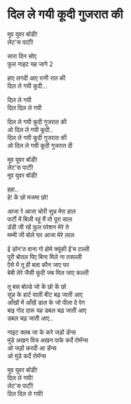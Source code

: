 # दिल ले गयी कूदी गुजरात की

मूव युवर बॉडी!  
लेट'स पार्टी!  

सारा दिन सोए  
फुल नाइट यह जागे 2  

हाए लगदी आए रानी रात की  
दिल ले गयी कूदी...  

दिल ले गयी  
दिल दिल ले गयी  

दिल ले गयी कूदी गुजरात की  
ओ दिल ले गयी कूदी..  
दिल ले गयी कूदी गुजरात की  
ओ दिल ले गयी कूदी गुजरात दी  

मूव युवर बॉडी!  
लेट'स पार्टी!  
मूव युवर बॉडी!  

हहा..  
हे! कें छो मजमा छो!  

आजा रे आजा चोरी सुन्न मेरा हाल  
पार्टी में बिज़ी रहूं मैं तो पूरा साल  
डॅडी जी रहें फुल परेशन मेरे ते  
मम्मी जी बोले घर आजा मेरे लाल  

ई डॉन'त वाना गो होमे क्यूंकी ई'म टल्ली  
पूरी बोतल पिए बिना मिले ना तसल्ली  
ऐसे में तू ही बता कौन जाए घर  
बेबी तेरे जैसी कूदी जब मिल जाए कल्ली  

तू बस बोल्डे जो कें छो कें छो  
सुन्न के हार्ट वाली बीट बढ़ जाती आए  
आँखों में आँखें डाल के जो पीला दे पेग  
बाइ गोद दारू यह डबल चढ़ जाती आए  
डबल चढ़ जाती आए..  

नाइट क्लब जा के करे जड़ों डॅन्स  
मुंडे अखन विच अखन पाके कर्दे रोमॅन्स  
ओ जड़ों करदी आ डॅन्स  
ओ मुंडे कर्दे रोमॅन्स  

मूव युवर बॉडी!  
दिल ले गयी!  
लेट'स पार्टी!  
दिल दिल ले गयी!  
